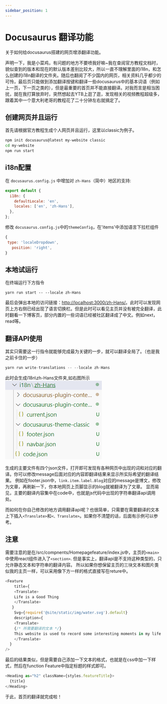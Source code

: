 ```yaml
---
sidebar_position: 1
---
```


# Docusaurus 翻译功能

关于如何给docusaurus搭建的网页增添翻译功能。

声明一下，我是小菜鸡，有问题的地方不要喷我好嘛~我在查阅官方教程文档时，貌似查到的版本和现在的默认版本差别比较大，所以一直不理解里面的i18n，和怎么创建的i18n翻译的文件夹。随后也翻阅了不少国内的网页，相关资料几乎都少的可怜，最后页只能做到添加翻译按键和翻译一些docusaurus中的基本词语（例如上一页，下一页之类的），但是最重要的首页并不能直接翻译。对我而言是相当困扰，就在我打算放弃时，突然想起去YTB上逛了逛，发现相关的视频教程超级多，跟着其中一个意大利老哥的教程花了二十分钟左右就搞定了。

## 创建网页并且运行
首先请根据官方教程生成个人网页并且运行，这里以classic为例子。
```bash
npm init docusaurus@latest my-website classic
cd my-website
npm run start
```
## i18n配置

在 `docusaurus.config.js` 中增加对 `zh-Hans`（简中）地区的支持:
```js title="docusaurus.config.js"
export default {
  i18n: {
    defaultLocale: 'en',
    locales: ['en', 'zh-Hans'],
  },
};
```
修改 `docusaurus.config.js`中的`themeConfig`，在'items'中添加语言下拉栏组件
```js title="docusaurus.config.js"
{
 type: 'localeDropdown',
   position: 'right',
}
```
## 本地试运行
在终端运行下方指令
```
yarn run start -- --locale zh-Hans
```
最后会弹出本地的访问链接：[http://localhost:3000/zh-Hans/](http://localhost:3000/zh-Hans/)。此时可以发现网页上方右侧已经出现了语言切换栏。但是此时可以看见主页并没有被完全翻译，此时翻看一下博客页，部分内置的一些词语已经被社区翻译成了中文。例如next，read等。

## 翻译API使用

其实只需要这一行指令就能够完成最为关键的一步，就可以翻译全局了。（也是我之前卡住的一步）
```js title="Terminal"
yarn run write-translations -- --locale zh-Hans
```
此时会生成i18n\zh-Hans文件夹,如右图所示
![排名](./1.png)

生成的主要文件有四个json文件，打开即可发现有各种网页中出现的词和对应的翻译。你可以修改message后面对应的内容即翻译结果来显示所实际希望的翻译结果。
例如在footer.json中，`link.item.label.Blog`对应的message是博文，修改为文章，再刷新一下，你本地网页上页脚显示的blog就被翻译为了文章。
显而易见，主要的翻译内容集中在code中，也就是js代码中出现的字符串翻译api调用处。

而如何在你自己修改的地方调用翻译api呢？也很简单，只需要在需要翻译的文本上下插入`<Translate>`和`<、Translate>`。如果你不清楚的话，后面有示例可以参考。

## 注意

需要注意的是在/src/compnents/Homepagefeature/index.js中，主页的`<main>`中使用react组件进入了`<section>`.
但是事实上，翻译api是不支持这种类型的，只允许静态文本和字符串的翻译内容。
所以如果你想保留主页的三块文本和图片类似我的主页一样，可以采用像下方一样的格式直接写在reture中。

```js title="index.js"
<Feature
    title={
    <Translate>
    Life is a Good Thing
    </Translate>
   }
    Svg={require('@site/static/img/water.svg').default}
    description={
    <Translate>
    {/* 所需要翻译的文本 */}
    This website is used to record some interesting moments in my life. Regardless of happy or sad, each is unique.
    </Translate>
  }
/>
```
最后的结果类似，但是需要自己添加一下文本的格式，也就是在css中加一下样式，然后在function Feature中指定标题的样式即可。
```js title="index.js"
<Heading as="h2" className={styles.featureTitle}>
  {title}
</Heading>
```
于此，首页的翻译就完成啦！